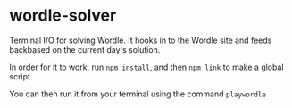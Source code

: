 # wordle-solver

Terminal I/O for solving Wordle. It hooks in to the Wordle site and feeds backbased on the current day's solution.

In order for it to work, run `npm install`, and then `npm link` to make a global script.

You can then run it from your terminal using the command `playwordle`
